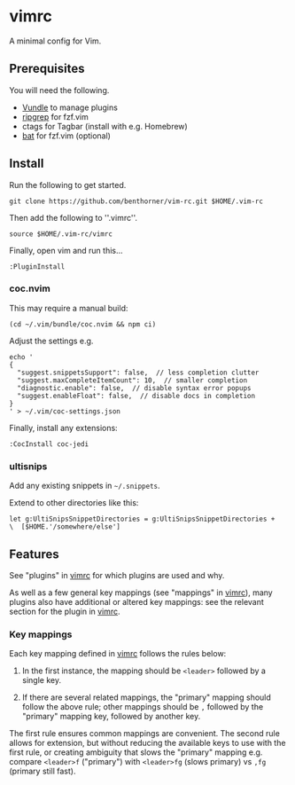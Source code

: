 # vimrc

A minimal config for Vim.

## Prerequisites

You will need the following.

  - [Vundle](https://github.com/VundleVim/Vundle.vim) to manage plugins
  - [ripgrep](https://github.com/BurntSushi/ripgrep#installation) for fzf.vim
  - ctags for Tagbar (install with e.g. Homebrew)
  - [bat](https://github.com/sharkdp/bat) for fzf.vim (optional)

## Install

Run the following to get started.

    git clone https://github.com/benthorner/vim-rc.git $HOME/.vim-rc

Then add the following to ''.vimrc''.

    source $HOME/.vim-rc/vimrc

Finally, open vim and run this...

    :PluginInstall

### coc.nvim

This may require a manual build:

    (cd ~/.vim/bundle/coc.nvim && npm ci)

Adjust the settings e.g.

    echo '
    {
      "suggest.snippetsSupport": false,  // less completion clutter
      "suggest.maxCompleteItemCount": 10,  // smaller completion
      "diagnostic.enable": false,  // disable syntax error popups
      "suggest.enableFloat": false,  // disable docs in completion
    }
    ' > ~/.vim/coc-settings.json

Finally, install any extensions:

    :CocInstall coc-jedi

### ultisnips

Add any existing snippets in `~/.snippets`.

Extend to other directories like this:

    let g:UltiSnipsSnippetDirectories = g:UltiSnipsSnippetDirectories +
    \  [$HOME.'/somewhere/else']

## Features

See "plugins" in [vimrc](vimrc) for which plugins are used and why.

As well as a few general key mappings (see "mappings" in [vimrc](vimrc)), many plugins also have additional or altered key mappings: see the relevant section for the plugin in [vimrc](vimrc).

### Key mappings

Each key mapping defined in [vimrc](vimrc) follows the rules below:

1. In the first instance, the mapping should be `<leader>` followed by a single key.

2. If there are several related mappings, the "primary" mapping should follow the above rule; other mappings should be `,` followed by the "primary" mapping key, followed by another key.

The first rule ensures common mappings are convenient. The second rule allows for extension, but without reducing the available keys to use with the first rule, or creating ambiguity that slows the "primary" mapping e.g. compare `<leader>f` ("primary") with `<leader>fg` (slows primary) vs `,fg` (primary still fast).
